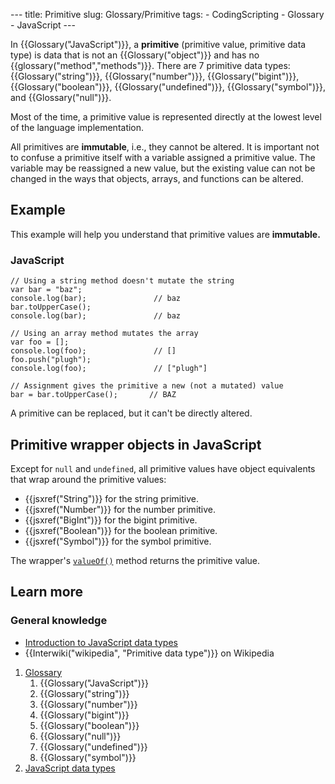 --- title: Primitive slug: Glossary/Primitive tags: - CodingScripting - Glossary - JavaScript ---

<span class="seoSummary">In {{Glossary("JavaScript")}}, a **primitive** (primitive value, primitive data type) is data that is not an {{Glossary("object")}} and has no {{glossary("method","methods")}}. There are 7 primitive data types: {{Glossary("string")}}, {{Glossary("number")}}, {{Glossary("bigint")}}, {{Glossary("boolean")}}, {{Glossary("undefined")}}, {{Glossary("symbol")}}, and {{Glossary("null")}}.</span>

Most of the time, a primitive value is represented directly at the lowest level of the language implementation.

All primitives are **immutable**, i.e., they cannot be altered. It is important not to confuse a primitive itself with a variable assigned a primitive value. The variable may be reassigned a new value, but the existing value can not be changed in the ways that objects, arrays, and functions can be altered.

Example
-------

This example will help you understand that primitive values are **immutable.**

### JavaScript

    // Using a string method doesn't mutate the string
    var bar = "baz";
    console.log(bar);               // baz
    bar.toUpperCase();
    console.log(bar);               // baz

    // Using an array method mutates the array
    var foo = [];
    console.log(foo);               // []
    foo.push("plugh");
    console.log(foo);               // ["plugh"]

    // Assignment gives the primitive a new (not a mutated) value
    bar = bar.toUpperCase();       // BAZ

A primitive can be replaced, but it can't be directly altered.

Primitive wrapper objects in JavaScript
---------------------------------------

Except for `null` and `undefined`, all primitive values have object equivalents that wrap around the primitive values:

-   {{jsxref("String")}} for the string primitive.
-   {{jsxref("Number")}} for the number primitive.
-   {{jsxref("BigInt")}} for the bigint primitive.
-   {{jsxref("Boolean")}} for the boolean primitive.
-   {{jsxref("Symbol")}} for the symbol primitive.

The wrapper's [`valueOf()`](/en-US/docs/Web/JavaScript/Reference/Global_Objects/Object/valueOf) method returns the primitive value.

Learn more
----------

### General knowledge

-   [Introduction to JavaScript data types](/en-US/docs/Web/JavaScript/Data_structures)
-   {{Interwiki("wikipedia", "Primitive data type")}} on Wikipedia

1.  [Glossary](/en-US/docs/Glossary)
    1.  {{Glossary("JavaScript")}}
    2.  {{Glossary("string")}}
    3.  {{Glossary("number")}}
    4.  {{Glossary("bigint")}}
    5.  {{Glossary("boolean")}}
    6.  {{Glossary("null")}}
    7.  {{Glossary("undefined")}}
    8.  {{Glossary("symbol")}}
2.  [JavaScript data types](/en-US/docs/Web/JavaScript/Data_structures)
